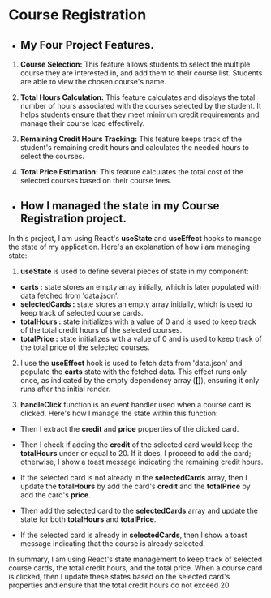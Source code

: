# Course Registration

- ## My Four Project Features.

1. **Course Selection:** This feature allows students to select the multiple course they are interested in, and add them to their course list. Students are able to view the chosen course's name.

2. **Total Hours Calculation:** This feature calculates and displays the total number of hours associated with the courses selected by the student. It helps students ensure that they meet minimum credit requirements and manage their course load effectively.

3. **Remaining Credit Hours Tracking:** This feature keeps track of the student's remaining credit hours and calculates the needed hours to select the courses.

4. **Total Price Estimation:** This feature calculates the total cost of the selected courses based on their course fees.


- ## How I managed the state in my Course Registration project.


In this project, I am using React's **useState** and **useEffect** hooks to manage the state of my application. Here's an explanation of how i am managing state:

1. **useState** is used to define several pieces of state in my component:

- **carts :** state stores an empty array initially, which is later populated with data fetched from 'data.json'.
- **selectedCards :** state stores an empty array initially, which is used to keep track of selected course cards.
- **totalHours :** state initializes with a value of 0 and is used to keep track of the total credit hours of the selected courses.
- **totalPrice :** state initializes with a value of 0 and is used to keep track of the total price of the selected courses.

2. I use the **useEffect** hook is used to fetch data from 'data.json' and populate the **carts** state with the fetched data. This effect runs only once, as indicated by the empty dependency array (**[]**), ensuring it only runs after the initial render.

3. **handleClick** function is an event handler used when a course card is clicked. Here's how I manage the state within this function:

- Then I extract the **credit** and **price** properties of the clicked card.

- Then I check if adding the **credit** of the selected card would keep the **totalHours** under or equal to 20. If it does, I proceed to add the card; otherwise, I show a toast message indicating the remaining credit hours.

- If the selected card is not already in the **selectedCards** array, then I update the **totalHours** by add the card's **credit** and the **totalPrice** by add the card's **price**.

- Then add the selected card to the **selectedCards** array and update the state for both **totalHours** and **totalPrice**.

- If the selected card is already in **selectedCards**, then I show a toast message indicating that the course is already selected.

In summary, I am using React's state management to keep track of selected course cards, the total credit hours, and the total price. When a course card is clicked, then I update these states based on the selected card's properties and ensure that the total credit hours do not exceed 20.
